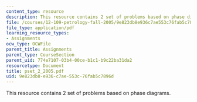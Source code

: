 ```yaml
---
content_type: resource
description: This resource contains 2 set of problems based on phase diagrams.
file: /courses/12-109-petrology-fall-2005/9e823db8e936c7ae553c76fab5c7896d_pset_2_2005.pdf
file_type: application/pdf
learning_resource_types:
- Assignments
ocw_type: OCWFile
parent_title: Assignments
parent_type: CourseSection
parent_uid: 774e7107-03b4-00ce-b1c1-b9c22ba31da2
resourcetype: Document
title: pset_2_2005.pdf
uid: 9e823db8-e936-c7ae-553c-76fab5c7896d
---
```

This resource contains 2 set of problems based on phase diagrams.

